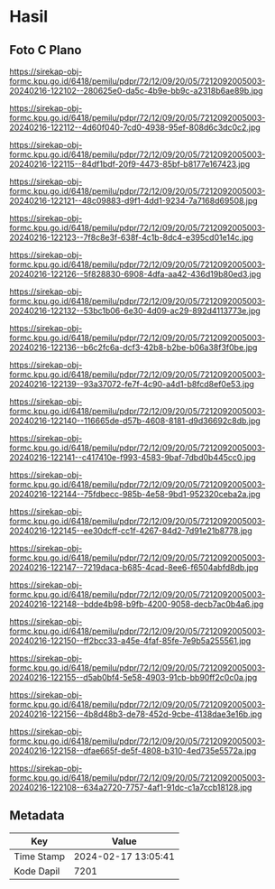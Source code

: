 # Hasil

## Foto C Plano

https://sirekap-obj-formc.kpu.go.id/6418/pemilu/pdpr/72/12/09/20/05/7212092005003-20240216-122102--280625e0-da5c-4b9e-bb9c-a2318b6ae89b.jpg

https://sirekap-obj-formc.kpu.go.id/6418/pemilu/pdpr/72/12/09/20/05/7212092005003-20240216-122112--4d60f040-7cd0-4938-95ef-808d6c3dc0c2.jpg

https://sirekap-obj-formc.kpu.go.id/6418/pemilu/pdpr/72/12/09/20/05/7212092005003-20240216-122115--84df1bdf-20f9-4473-85bf-b8177e167423.jpg

https://sirekap-obj-formc.kpu.go.id/6418/pemilu/pdpr/72/12/09/20/05/7212092005003-20240216-122121--48c09883-d9f1-4dd1-9234-7a7168d69508.jpg

https://sirekap-obj-formc.kpu.go.id/6418/pemilu/pdpr/72/12/09/20/05/7212092005003-20240216-122123--7f8c8e3f-638f-4c1b-8dc4-e395cd01e14c.jpg

https://sirekap-obj-formc.kpu.go.id/6418/pemilu/pdpr/72/12/09/20/05/7212092005003-20240216-122126--5f828830-6908-4dfa-aa42-436d19b80ed3.jpg

https://sirekap-obj-formc.kpu.go.id/6418/pemilu/pdpr/72/12/09/20/05/7212092005003-20240216-122132--53bc1b06-6e30-4d09-ac29-892d4113773e.jpg

https://sirekap-obj-formc.kpu.go.id/6418/pemilu/pdpr/72/12/09/20/05/7212092005003-20240216-122136--b6c2fc6a-dcf3-42b8-b2be-b06a38f3f0be.jpg

https://sirekap-obj-formc.kpu.go.id/6418/pemilu/pdpr/72/12/09/20/05/7212092005003-20240216-122139--93a37072-fe7f-4c90-a4d1-b8fcd8ef0e53.jpg

https://sirekap-obj-formc.kpu.go.id/6418/pemilu/pdpr/72/12/09/20/05/7212092005003-20240216-122140--116665de-d57b-4608-8181-d9d36692c8db.jpg

https://sirekap-obj-formc.kpu.go.id/6418/pemilu/pdpr/72/12/09/20/05/7212092005003-20240216-122141--c417410e-f993-4583-9baf-7dbd0b445cc0.jpg

https://sirekap-obj-formc.kpu.go.id/6418/pemilu/pdpr/72/12/09/20/05/7212092005003-20240216-122144--75fdbecc-985b-4e58-9bd1-952320ceba2a.jpg

https://sirekap-obj-formc.kpu.go.id/6418/pemilu/pdpr/72/12/09/20/05/7212092005003-20240216-122145--ee30dcff-cc1f-4267-84d2-7d91e21b8778.jpg

https://sirekap-obj-formc.kpu.go.id/6418/pemilu/pdpr/72/12/09/20/05/7212092005003-20240216-122147--7219daca-b685-4cad-8ee6-f6504abfd8db.jpg

https://sirekap-obj-formc.kpu.go.id/6418/pemilu/pdpr/72/12/09/20/05/7212092005003-20240216-122148--bdde4b98-b9fb-4200-9058-decb7ac0b4a6.jpg

https://sirekap-obj-formc.kpu.go.id/6418/pemilu/pdpr/72/12/09/20/05/7212092005003-20240216-122150--ff2bcc33-a45e-4faf-85fe-7e9b5a255561.jpg

https://sirekap-obj-formc.kpu.go.id/6418/pemilu/pdpr/72/12/09/20/05/7212092005003-20240216-122155--d5ab0bf4-5e58-4903-91cb-bb90ff2c0c0a.jpg

https://sirekap-obj-formc.kpu.go.id/6418/pemilu/pdpr/72/12/09/20/05/7212092005003-20240216-122156--4b8d48b3-de78-452d-9cbe-4138dae3e16b.jpg

https://sirekap-obj-formc.kpu.go.id/6418/pemilu/pdpr/72/12/09/20/05/7212092005003-20240216-122158--dfae665f-de5f-4808-b310-4ed735e5572a.jpg

https://sirekap-obj-formc.kpu.go.id/6418/pemilu/pdpr/72/12/09/20/05/7212092005003-20240216-122108--634a2720-7757-4af1-91dc-c1a7ccb18128.jpg


## Metadata

| Key        | Value               |
| ---------- | ------------------- |
| Time Stamp | 2024-02-17 13:05:41 |
| Kode Dapil | 7201                |



